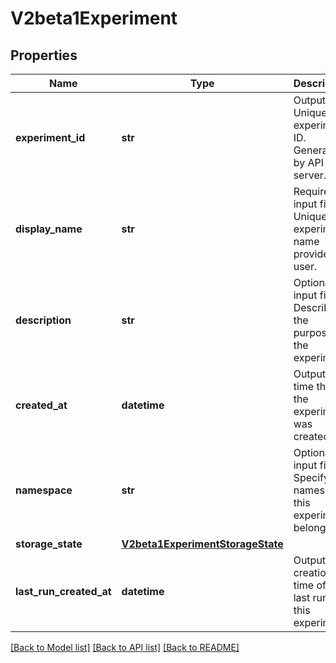 # V2beta1Experiment

## Properties

| Name                    | Type                                                                  | Description                                                             | Notes      |
| ----------------------- | --------------------------------------------------------------------- | ----------------------------------------------------------------------- | ---------- |
| **experiment_id**       | **str**                                                               | Output. Unique experiment ID. Generated by API server.                  | [optional] |
| **display_name**        | **str**                                                               | Required input field. Unique experiment name provided by user.          | [optional] |
| **description**         | **str**                                                               | Optional input field. Describes the purpose of the experiment.          | [optional] |
| **created_at**          | **datetime**                                                          | Output. The time that the experiment was created.                       | [optional] |
| **namespace**           | **str**                                                               | Optional input field. Specify the namespace this experiment belongs to. | [optional] |
| **storage_state**       | [**V2beta1ExperimentStorageState**](V2beta1ExperimentStorageState.md) |                                                                         | [optional] |
| **last_run_created_at** | **datetime**                                                          | Output. The creation time of the last run in this experiment.           | [optional] |

[[Back to Model list]](../README.md#documentation-for-models) [[Back to API list]](../README.md#documentation-for-api-endpoints) [[Back to README]](../README.md)
